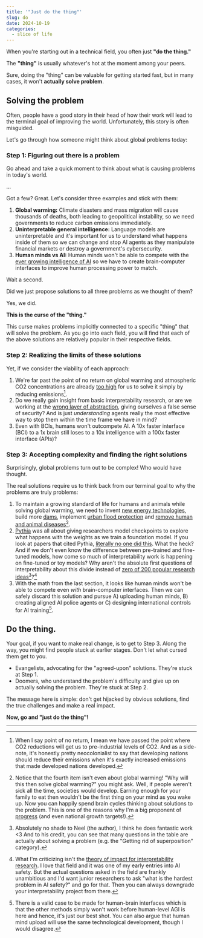 ```yaml
---
title: '"Just do the thing"'
slug: do
date: 2024-10-19
categories:
  - slice of life
---
```

When you're starting out in a technical field, you often just **"do the thing."**

The **"thing"** is usually whatever's hot at the moment among your peers.

Sure, doing the "thing" can be valuable for getting started fast, but in many cases, it won't **actually solve problem**.

## Solving the problem

Often, people have a good story in their head of how their work will lead to the terminal goal of improving the world. Unfortunately, this story is often misguided.

Let's go through how someone might think about global problems today:

### Step 1: Figuring out there is a problem

Go ahead and take a quick moment to think about what is causing problems in today's world.

...

Got a few? Great. Let's consider three examples and stick with them:
1. **Global warming:** Climate disasters and mass migration will cause thousands of deaths, both leading to geopolitical instability, so we need governments to reduce carbon emissions immediately.
2. **Uninterpretable general intelligence:** Language models are uninterpretable and it's important for us to understand what happens inside of them so we can change and stop AI agents as they manipulate financial markets or destroy a government's cybersecurity.
3. **Human minds vs AI:** Human minds won't be able to compete with the [ever growing intelligence of AI](https://epochai.org/) so we have to create brain-computer interfaces to improve human processing power to match.

Wait a second.

Did we just propose solutions to all three problems as we thought of them?

Yes, we did.

**This is the curse of the "thing."** 

This curse makes problems implicitly connected to a specific "thing" that will solve the problem. As you go into each field, you will find that each of the above solutions are relatively popular in their respective fields.
### Step 2: Realizing the limits of these solutions

Yet, if we consider the viability of each approach:
1. We're far past the point of no return on global warming and atmospheric CO2 concentrations are already [too high](https://www.climate.gov/news-features/understanding-climate/climate-change-atmospheric-carbon-dioxide) for us to solve it simply by reducing emissions[^4].
2. Do we really gain insight from basic interpretability research, or are we working at the [wrong layer of abstraction](https://cyborgism.wiki/), giving ourselves a false sense of security? And is just *understanding* agents really the most effective way to stop them within the time frame we have in mind?
3. Even with BCIs, humans won't outcompete AI. A 10x faster interface (BCI) to a 1x brain still loses to a 10x intelligence with a 100x faster interface (APIs)?

[^4]: When I say point of no return, I mean we have passed the point where CO2 reductions will get us to pre-industrial levels of CO2. And as a side-note, it's honestly pretty neocolonialist to say that developing nations should reduce their emissions when it's exactly increased emissions that made developed nations developed.
### Step 3: Accepting complexity and finding the right solutions

Surprisingly, global problems turn out to be complex! Who would have thought.

The real solutions require us to think back from our terminal goal to why the problems are truly problems:
1. To maintain a growing standard of life for humans and animals while solving global warming, we need to invent [new energy technologies](https://www.copenhagenatomics.com/), build more [dams](https://youtu.be/25LW_PG2ZuI), implement [urban flood protection](https://youtu.be/G8TwlnzErV8) and [remove human and animal diseases](https://worksinprogress.co/issue/the-ultra-selfish-gene/)[^8].
2. [Pythia](https://arxiv.org/abs/2304.01373) was all about giving researchers model checkpoints to explore what happens with the weights as we train a foundation model. If you look at papers that cited Pythia, [literally no one did this](https://scholar.google.com/scholar?cites=14127511396791067241&as_sdt=2005&sciodt=0,5&hl=en&oi=gsb). What the heck? And if we don't even know the difference between pre-trained and fine-tuned models, how come so much of interpretability work is happening on fine-tuned or toy models? Why aren't the absolute first questions of interpretability about this divide instead of [zero of 200 popular research ideas](https://docs.google.com/spreadsheets/u/1/d/1oOdrQ80jDK-aGn-EVdDt3dg65GhmzrvBWzJ6MUZB8n4/edit)[^5]?[^6]
3. With the math from the last section, it looks like human minds won't be able to compete even *with* brain-computer interfaces. Then we can safely discard this solution and pursue A) uploading human minds, B) creating aligned AI police agents or C) designing international controls for AI training[^7].

[^8]: Notice that the fourth item isn't even about global warming! "Why will this then solve global warming?" you might ask. Well, if people weren't sick all the time, societies would develop. Earning enough for your family to eat then wouldn't be the first thing on your mind as you wake up. Now you can happily spend brain cycles thinking about solutions to the problem. This is one of the reasons why I'm a big proponent of [progress](https://www.theatlantic.com/science/archive/2019/07/we-need-new-science-progress/594946/) (and even national growth targets!).

## Do the thing.

Your goal, if you want to make real change, is to get to Step 3. Along the way, you might find people stuck at earlier stages. Don't let what cursed them get to you.

- Evangelists, advocating for the "agreed-upon" solutions. They're stuck at Step 1.
- Doomers, who understand the problem's difficulty and give up on actually solving the problem. They're stuck at Step 2.

The message here is simple: don't get hijacked by obvious solutions, find the true challenges and make a real impact.

**Now, go and "just do the thing"!**

---

[^7]: There is a valid case to be made for human-brain interfaces which is that the other methods simply won't work before human-level AGI is here and hence, it's just our best shot. You can also argue that human mind upload will use the same technological development, though I would disagree.
[^5]: Absolutely no shade to Neel (the author), I think he does fantastic work <3 And to his credit, you can see that many questions in the table are actually about solving a problem (e.g. the "Getting rid of superposition" category).
[^6]: What I'm criticizing isn't the [theory of impact for interpretability research](https://www.alignmentforum.org/posts/LNA8mubrByG7SFacm/against-almost-every-theory-of-impact-of-interpretability-1). I love that field and it was one of my early entries into AI safety. But the actual questions asked in the field are frankly unambitious and I'd want junior researchers to ask "what is the hardest problem in AI safety?" and go for that. Then you can always downgrade your interpretability project from there.